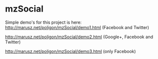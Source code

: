 mzSocial
========
Simple demo's for this project is here:
http://marusz.net/poligon/mzSocial/demo1.html (Facebook and Twitter)

http://marusz.net/poligon/mzSocial/demo2.html (Google+, Facebook and Twitter)

http://marusz.net/poligon/mzSocial/demo3.html (only Facebook)
